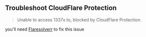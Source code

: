 ## Troubleshoot CloudFlare Protection

> Unable to access 1337x.to, blocked by CloudFlare Protection.

you'll need [Flaresolverr](📁developer/Media%20Software/Flaresolverr.md) to fix this issue
